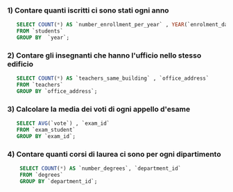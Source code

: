 ### 1) Contare quanti iscritti ci sono stati ogni anno 
```sql
   SELECT COUNT(*) AS `number_enrollment_per_year` , YEAR(`enrolment_date`) AS `year`
   FROM `students`
   GROUP BY  `year`;
```
### 2) Contare gli insegnanti che hanno l'ufficio nello stesso edificio
```sql
   SELECT COUNT(*) AS `teachers_same_building` , `office_address`
   FROM `teachers`
   GROUP BY `office_address`;
```

### 3) Calcolare la media dei voti di ogni appello d'esame
```sql
   SELECT AVG(`vote`) , `exam_id`
   FROM `exam_student`
   GROUP BY `exam_id`;
```

### 4)  Contare quanti corsi di laurea ci sono per ogni dipartimento
```sql
    SELECT COUNT(*) AS `number_degrees`, `department_id`
    FROM `degrees`
    GROUP BY `department_id`;
```

